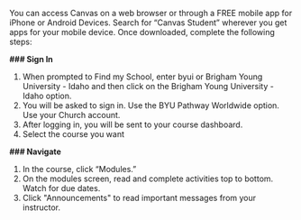 

You can access Canvas on a web browser or through a FREE mobile app for iPhone or Android Devices. Search for “Canvas Student” wherever you get apps for your mobile device. Once downloaded, complete the following steps:

**### Sign In**  


1. When prompted to Find my School, enter byui or Brigham Young University \- Idaho and then click on the Brigham Young University \- Idaho option.
2. You will be asked to sign in. Use the BYU Pathway Worldwide option. Use your Church account.
3. After logging in, you will be sent to your course dashboard.
4. Select the course you want

**### Navigate**  


1. In the course, click “Modules.”
2. On the modules screen, read and complete activities top to bottom. Watch for due dates.
3. Click "Announcements" to read important messages from your instructor.




